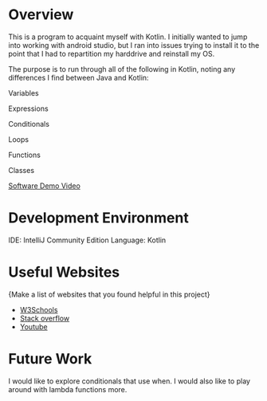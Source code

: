 # Overview

This is a program to acquaint myself with Kotlin. I initially wanted to jump into working with android studio, but I ran into issues trying to install it to the point that I had to repartition my harddrive and reinstall my OS. 

The purpose is to run through all of the following in Kotlin, noting any differences I find between Java and Kotlin:

Variables

Expressions

Conditionals

Loops

Functions

Classes


[Software Demo Video](http://youtube.link.goes.here)

# Development Environment

IDE: IntelliJ Community Edition 
Language: Kotlin

# Useful Websites

{Make a list of websites that you found helpful in this project}
* [W3Schools](https://www.w3schools.com/kotlin/kotlin_variables.php)
* [Stack overflow](https://stackoverflow.com/questions/44773351/what-is-the-it-in-kotlin-lambda-body)
* [Youtube](https://www.youtube.com/watch?v=F9UC9DY-vIU)

# Future Work

I would like to explore conditionals that use when. I would also like to play around with lambda functions more. 
